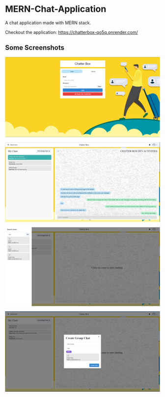 # MERN-Chat-Application
A chat application made with MERN stack.

Checkout the application: https://chatterbox-qo5q.onrender.com/

## Some Screenshots
![Authentication](/screenshots/Authentication.png)

![Send Message](/screenshots/Send%20Message.png)

![Search User](/screenshots/Search%20User.png)

![Create Group](/screenshots/Create%20Group.png)